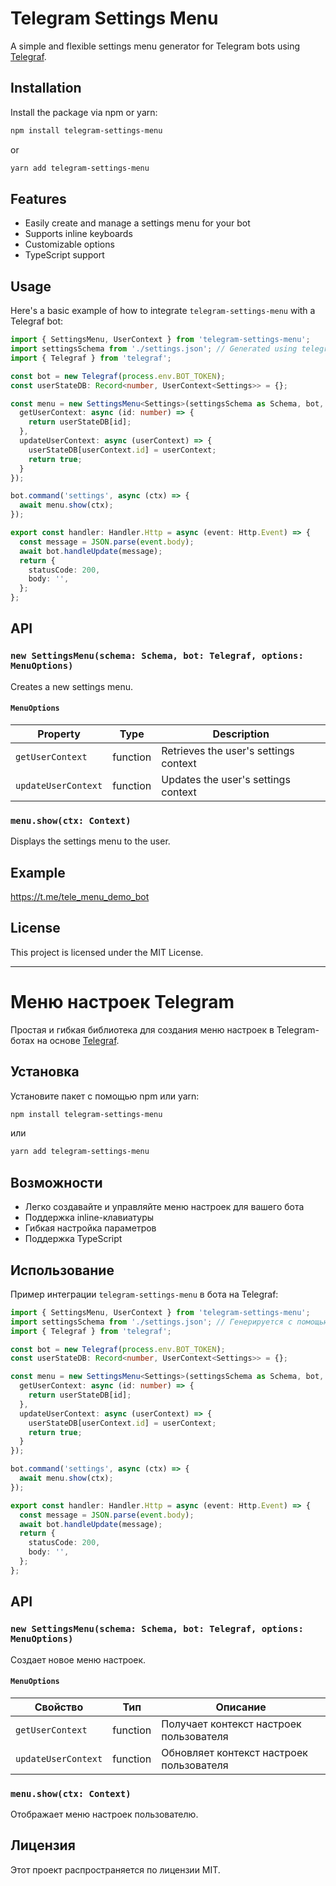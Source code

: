 # Telegram Settings Menu

A simple and flexible settings menu generator for Telegram bots using [Telegraf](https://github.com/telegraf/telegraf).

## Installation

Install the package via npm or yarn:

```sh
npm install telegram-settings-menu
```

or

```sh
yarn add telegram-settings-menu
```

## Features

- Easily create and manage a settings menu for your bot
- Supports inline keyboards
- Customizable options
- TypeScript support

## Usage

Here's a basic example of how to integrate `telegram-settings-menu` with a Telegraf bot:

```ts
import { SettingsMenu, UserContext } from 'telegram-settings-menu';
import settingsSchema from './settings.json'; // Generated using telegram-settings-menu-generator
import { Telegraf } from 'telegraf';

const bot = new Telegraf(process.env.BOT_TOKEN);
const userStateDB: Record<number, UserContext<Settings>> = {};

const menu = new SettingsMenu<Settings>(settingsSchema as Schema, bot, {
  getUserContext: async (id: number) => {
    return userStateDB[id];
  },
  updateUserContext: async (userContext) => {
    userStateDB[userContext.id] = userContext;
    return true;
  }
});

bot.command('settings', async (ctx) => {
  await menu.show(ctx);
});

export const handler: Handler.Http = async (event: Http.Event) => {
  const message = JSON.parse(event.body);
  await bot.handleUpdate(message);
  return {
    statusCode: 200,
    body: '',
  };
};
```

## API

### `new SettingsMenu(schema: Schema, bot: Telegraf, options: MenuOptions)`
Creates a new settings menu.

#### `MenuOptions`
| Property        | Type     | Description                                        |
|---------------|---------|------------------------------------------------|
| `getUserContext` | function | Retrieves the user's settings context         |
| `updateUserContext` | function | Updates the user's settings context         |

### `menu.show(ctx: Context)`
Displays the settings menu to the user.

## Example

https://t.me/tele_menu_demo_bot



## License

This project is licensed under the MIT License.

---

# Меню настроек Telegram

Простая и гибкая библиотека для создания меню настроек в Telegram-ботах на основе [Telegraf](https://github.com/telegraf/telegraf).

## Установка

Установите пакет с помощью npm или yarn:

```sh
npm install telegram-settings-menu
```

или

```sh
yarn add telegram-settings-menu
```

## Возможности

- Легко создавайте и управляйте меню настроек для вашего бота
- Поддержка inline-клавиатуры
- Гибкая настройка параметров
- Поддержка TypeScript

## Использование

Пример интеграции `telegram-settings-menu` в бота на Telegraf:

```ts
import { SettingsMenu, UserContext } from 'telegram-settings-menu';
import settingsSchema from './settings.json'; // Генерируется с помощью telegram-settings-menu-generator
import { Telegraf } from 'telegraf';

const bot = new Telegraf(process.env.BOT_TOKEN);
const userStateDB: Record<number, UserContext<Settings>> = {};

const menu = new SettingsMenu<Settings>(settingsSchema as Schema, bot, {
  getUserContext: async (id: number) => {
    return userStateDB[id];
  },
  updateUserContext: async (userContext) => {
    userStateDB[userContext.id] = userContext;
    return true;
  }
});

bot.command('settings', async (ctx) => {
  await menu.show(ctx);
});

export const handler: Handler.Http = async (event: Http.Event) => {
  const message = JSON.parse(event.body);
  await bot.handleUpdate(message);
  return {
    statusCode: 200,
    body: '',
  };
};
```

## API

### `new SettingsMenu(schema: Schema, bot: Telegraf, options: MenuOptions)`
Создает новое меню настроек.

#### `MenuOptions`
| Свойство        | Тип     | Описание                                      |
|---------------|---------|--------------------------------------------|
| `getUserContext` | function | Получает контекст настроек пользователя |
| `updateUserContext` | function | Обновляет контекст настроек пользователя |

### `menu.show(ctx: Context)`
Отображает меню настроек пользователю.

## Лицензия

Этот проект распространяется по лицензии MIT.

